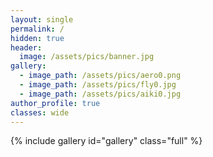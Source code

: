 ```yaml
---
layout: single
permalink: /
hidden: true
header:
  image: /assets/pics/banner.jpg
gallery:
  - image_path: /assets/pics/aero0.png
  - image_path: /assets/pics/fly0.jpg
  - image_path: /assets/pics/aiki0.jpg
author_profile: true
classes: wide
---
```


{% include gallery id="gallery" class="full" %}

